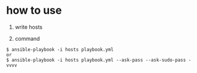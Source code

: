 how to use
====


1. write hosts

2. command

```
$ ansible-playbook -i hosts playbook.yml 
or 
$ ansible-playbook -i hosts playbook.yml --ask-pass --ask-sudo-pass -vvvv
```
